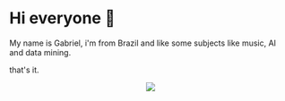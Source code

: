 # Hi everyone :wave:

My name is Gabriel, i'm from Brazil and like some subjects like music, AI and data mining.

that's it.


<p align="center">
  <img align="center" src="https://github-readme-stats.vercel.app/api/top-langs/?username=gvheisler&layout=compact&theme=algolia" />
</p>
